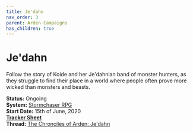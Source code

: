 ```yaml
---
title: Je'dahn
nav_order: 3
parent: Arden Campaigns
has_children: true
---
```

  
# Je'dahn
Follow the story of Koide and her Je'dahnian band of monster hunters, as they struggle to find their place in a world where people often prove more wicked than monsters and beasts.

**Status:** Ongoing<br>
**System:** [Stormchaser RPG](https://stormchaserroleplaying.com/stormchaserRPG/)<br>
**Start Date:** 15th of June, 2020<br>
[**Tracker Sheet**](https://docs.google.com/spreadsheets/d/1S63iP3mTCCbFQrudfzjZQJZJuPtr2NRn8nCPp0x_1iA/edit#gid=1756785175)<br>
**Thread:** [The Chronciles of Arden: Je'dahn](https://discord.com/channels/476843342001602570/722185316370350253)
